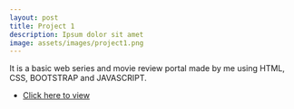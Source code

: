 ```yaml
---
layout: post
title: Project 1
description: Ipsum dolor sit amet
image: assets/images/project1.png
---
```


It is a basic web series and movie review portal made by me using HTML, CSS, BOOTSTRAP and JAVASCRIPT.
<ul class="actions">
					<li><a href="https://muskangupta4.github.io/Flick-Reviews/index.html" class="button">Click here to view</a></li>
				</ul>